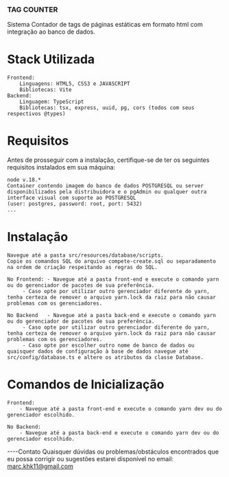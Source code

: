 ### TAG COUNTER

Sistema Contador de tags de páginas estáticas em formato html com integração ao banco de dados.

# Stack Utilizada
    Frontend:
        Linguagens: HTML5, CSS3 e JAVASCRIPT
        Bibliotecas: Vite
    Backend:
        Linguagem: TypeScript
        Bibliotecas: tsx, express, uuid, pg, cors (todos com seus respectivos @types)

# Requisitos

Antes de prosseguir com a instalação, certifique-se de ter os seguintes requisitos instalados em sua máquina:

    node v.18.*
    Container contendo imagem do banco de dados POSTGRESQL ou server disponibilizados pela distribuidora e o pgAdmin ou qualquer outra interface visual com suporte ao POSTGRESQL
    (user: postgres, password: root, port: 5432)
    ...

# Instalação

    Navegue até a pasta src/resources/database/scripts.
    Copie os comandos SQL do arquivo compete-create.sql ou separadamento na ordem de criação respeitando as regras do SQL.

    No Frontend: - Navegue até a pasta front-end e execute o comando yarn ou do gerenciador de pacotes de sua preferência.
    	 - Caso opte por utilizar outro gerenciador diferente do yarn, tenha certeza de remover o arquivo yarn.lock da raiz para não causar problemas com os gerenciadores.

    No Backend   - Navegue até a pasta back-end e execute o comando yarn ou do gerenciador de pacotes de sua preferência.
    	 - Caso opte por utilizar outro gerenciador diferente do yarn, tenha certeza de remover o arquivo yarn.lock da raiz para não causar problemas com os gerenciadores.
    	 - Caso opte por escolher outro nome de banco de dados ou quaisquer dados de configuração à base de dados navegue até src/config/database.ts e altere os atributos da classe Database.

# Comandos de Inicialização

    Frontend:
        - Navegue até a pasta front-end e execute o comando yarn dev ou do gerenciador escolhido.

    No Backend:
        - Navegue até a pasta back-end e execute o comando yarn dev ou do gerenciador escolhido.
----Contato
Quaisquer dúvidas ou problemas/obstáculos encontrados que eu possa corrigir ou sugestões estarei disponível no email: marc.khk11@gmail.com
